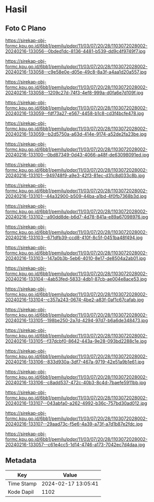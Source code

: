 # Hasil

## Foto C Plano

https://sirekap-obj-formc.kpu.go.id/6bb1/pemilu/pdpr/11/03/07/20/28/1103072028002-20240216-133056--0bded1dc-8136-4481-b539-dd9c4f9749f7.jpg

https://sirekap-obj-formc.kpu.go.id/6bb1/pemilu/pdpr/11/03/07/20/28/1103072028002-20240216-133058--c9e58e0e-d05e-49c8-8a3f-a4aa1d20a557.jpg

https://sirekap-obj-formc.kpu.go.id/6bb1/pemilu/pdpr/11/03/07/20/28/1103072028002-20240216-133058--1209c27d-74f3-4ef8-999a-d0fa6e7d109f.jpg

https://sirekap-obj-formc.kpu.go.id/6bb1/pemilu/pdpr/11/03/07/20/28/1103072028002-20240216-133059--fdf73a27-e567-4458-b1c8-cd3f4bcfe478.jpg

https://sirekap-obj-formc.kpu.go.id/6bb1/pemilu/pdpr/11/03/07/20/28/1103072028002-20240216-133059--b2d5750a-a63d-414e-9174-a52de2fa23be.jpg

https://sirekap-obj-formc.kpu.go.id/6bb1/pemilu/pdpr/11/03/07/20/28/1103072028002-20240216-133100--0bd87349-0d43-4066-a48f-de63098091ed.jpg

https://sirekap-obj-formc.kpu.go.id/6bb1/pemilu/pdpr/11/03/07/20/28/1103072028002-20240216-133101--949748f9-a9e3-42f3-81ec-d31c8d033c8b.jpg

https://sirekap-obj-formc.kpu.go.id/6bb1/pemilu/pdpr/11/03/07/20/28/1103072028002-20240216-133101--44a32900-b509-44ba-a1bd-4f0fb7368b3d.jpg

https://sirekap-obj-formc.kpu.go.id/6bb1/pemilu/pdpr/11/03/07/20/28/1103072028002-20240216-133102--a90dd8de-b6d7-4d78-841a-e89a67098976.jpg

https://sirekap-obj-formc.kpu.go.id/6bb1/pemilu/pdpr/11/03/07/20/28/1103072028002-20240216-133103--671dfb39-ccd8-410f-8c5f-0451ba48f494.jpg

https://sirekap-obj-formc.kpu.go.id/6bb1/pemilu/pdpr/11/03/07/20/28/1103072028002-20240216-133103--147a0b3b-5eb6-4010-8e17-de8504a2ab01.jpg

https://sirekap-obj-formc.kpu.go.id/6bb1/pemilu/pdpr/11/03/07/20/28/1103072028002-20240216-133104--4ab53fed-5833-4db1-87cb-ae004e8ace53.jpg

https://sirekap-obj-formc.kpu.go.id/6bb1/pemilu/pdpr/11/03/07/20/28/1103072028002-20240216-133104--c357a243-0674-4be2-a83f-0af1c67cafab.jpg

https://sirekap-obj-formc.kpu.go.id/6bb1/pemilu/pdpr/11/03/07/20/28/1103072028002-20240216-133105--198be250-2a7d-4294-97d7-b6a6de348473.jpg

https://sirekap-obj-formc.kpu.go.id/6bb1/pemilu/pdpr/11/03/07/20/28/1103072028002-20240216-133105--f37dcbf0-8642-443a-9e28-093bd2288c1e.jpg

https://sirekap-obj-formc.kpu.go.id/6bb1/pemilu/pdpr/11/03/07/20/28/1103072028002-20240216-133106--833d930a-3df7-467a-9719-42e51a9b1e61.jpg

https://sirekap-obj-formc.kpu.go.id/6bb1/pemilu/pdpr/11/03/07/20/28/1103072028002-20240216-133106--c8add537-472c-40b3-8c4d-7baefe5911bb.jpg

https://sirekap-obj-formc.kpu.go.id/6bb1/pemilu/pdpr/11/03/07/20/28/1103072028002-20240216-133107--043abfa0-a262-4992-b36c-757bd30ad012.jpg

https://sirekap-obj-formc.kpu.go.id/6bb1/pemilu/pdpr/11/03/07/20/28/1103072028002-20240216-133107--29aad73c-f5e6-4a39-a73f-a7d1b87e2fdc.jpg

https://sirekap-obj-formc.kpu.go.id/6bb1/pemilu/pdpr/11/03/07/20/28/1103072028002-20240216-133057--c61e4cc5-1d14-4746-a173-7042ec7d4daa.jpg


## Metadata

| Key        | Value               |
| ---------- | ------------------- |
| Time Stamp | 2024-02-17 13:05:41 |
| Kode Dapil | 1102                |




